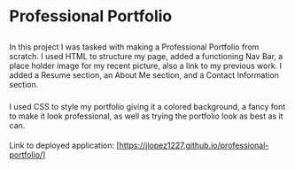 # Professional Portfolio

##
 In this project I was tasked with making a Professional Portfolio from scratch. I used HTML to structure my page, added a functioning Nav Bar, a place holder image for my recent picture, also a link to my previous work. I added a Resume section, an About Me section, and a Contact Information section.

###
 I used CSS to style my portfolio giving it a colored background, a fancy font to make it look professional, as well as trying the portfolio look as best as it can.

####
 Link to deployed application: [https://jlopez1227.github.io/professional-portfolio/]